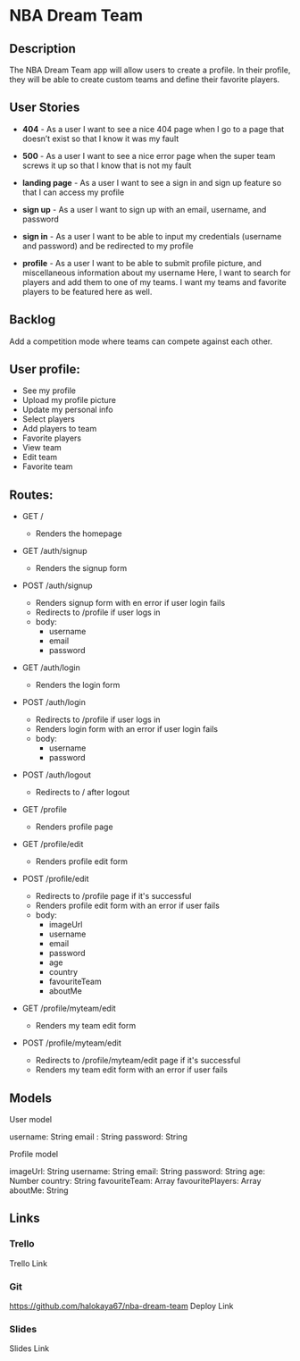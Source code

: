 # NBA Dream Team

## Description 

The NBA Dream Team app will allow users to create a profile. In their profile, they will be able to create custom teams and define their favorite players.

## User Stories
- **404** - As a user I want to see a nice 404 page when I go to a page that doesn’t exist so that I know it was my fault

- **500** - As a user I want to see a nice error page when the super team screws it up so that I know that is not my fault

- **landing page** - As a user I want to see a sign in and sign up feature so that I can access my profile

- **sign up** - As a user I want to sign up with an email, username, and password

- **sign in** - As a user I want to be able to input my credentials (username and password) and be redirected to my profile

- **profile** - As a user I want to be able to submit profile picture, and miscellaneous information about my username
                Here, I want to search for players and add them to one of my teams. I want my teams and favorite players to be featured here as well.  


## Backlog

Add a competition mode where teams can compete against each other.

## User profile:

- See my profile
- Upload my profile picture
- Update my personal info
- Select players
- Add players to team
- Favorite players
- View team
- Edit team
- Favorite team


## Routes:
- GET / 
    - Renders the homepage

- GET /auth/signup 
    - Renders the signup form
    
- POST /auth/signup
    - Renders signup form with en error if user login fails
    - Redirects to /profile if user logs in
    - body:
        - username
        - email
        - password

- GET /auth/login
    - Renders the login form

- POST /auth/login
    - Redirects to /profile if user logs in 
    - Renders login form with an error if user login fails
    - body:
        - username
        - password

- POST /auth/logout
    - Redirects to / after logout

- GET /profile
    - Renders profile page

- GET /profile/edit
    - Renders profile edit form

- POST /profile/edit
    - Redirects to /profile page if it's successful
    - Renders profile edit form with an error if user fails
    - body:
        - imageUrl
        - username
        - email
        - password
        - age
        - country
        - favouriteTeam
        - aboutMe

- GET /profile/myteam/edit
    - Renders my team edit form

- POST /profile/myteam/edit
    - Redirects to /profile/myteam/edit page if it's successful
    - Renders my team edit form with an error if user fails

## Models

User model

username: String
email   : String
password: String

Profile model

imageUrl: String
username: String
email: String
password: String
age: Number
country: String
favouriteTeam: Array
favouritePlayers: Array
aboutMe: String

## Links

### Trello
Trello Link

### Git
https://github.com/halokaya67/nba-dream-team
Deploy Link

### Slides
Slides Link